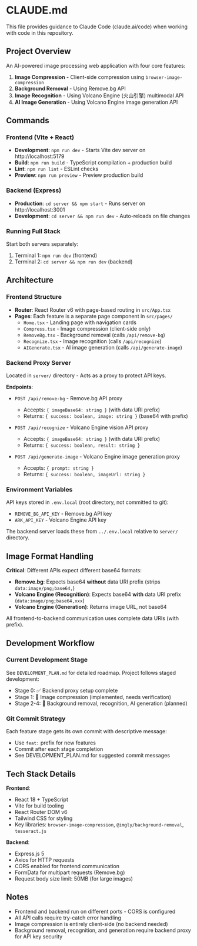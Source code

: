 # CLAUDE.md

This file provides guidance to Claude Code (claude.ai/code) when working with code in this repository.

## Project Overview

An AI-powered image processing web application with four core features:
1. **Image Compression** - Client-side compression using `browser-image-compression`
2. **Background Removal** - Using Remove.bg API
3. **Image Recognition** - Using Volcano Engine (火山引擎) multimodal API
4. **AI Image Generation** - Using Volcano Engine image generation API

## Commands

### Frontend (Vite + React)
- **Development**: `npm run dev` - Starts Vite dev server on http://localhost:5179
- **Build**: `npm run build` - TypeScript compilation + production build
- **Lint**: `npm run lint` - ESLint checks
- **Preview**: `npm run preview` - Preview production build

### Backend (Express)
- **Production**: `cd server && npm start` - Runs server on http://localhost:3001
- **Development**: `cd server && npm run dev` - Auto-reloads on file changes

### Running Full Stack
Start both servers separately:
1. Terminal 1: `npm run dev` (frontend)
2. Terminal 2: `cd server && npm run dev` (backend)

## Architecture

### Frontend Structure
- **Router**: React Router v6 with page-based routing in `src/App.tsx`
- **Pages**: Each feature is a separate page component in `src/pages/`
  - `Home.tsx` - Landing page with navigation cards
  - `Compress.tsx` - Image compression (client-side only)
  - `RemoveBg.tsx` - Background removal (calls `/api/remove-bg`)
  - `Recognize.tsx` - Image recognition (calls `/api/recognize`)
  - `AIGenerate.tsx` - AI image generation (calls `/api/generate-image`)

### Backend Proxy Server
Located in `server/` directory - Acts as a proxy to protect API keys.

**Endpoints**:
- `POST /api/remove-bg` - Remove.bg API proxy
  - Accepts: `{ imageBase64: string }` (with data URI prefix)
  - Returns: `{ success: boolean, image: string }` (base64 with prefix)

- `POST /api/recognize` - Volcano Engine vision API proxy
  - Accepts: `{ imageBase64: string }` (with data URI prefix)
  - Returns: `{ success: boolean, result: string }`

- `POST /api/generate-image` - Volcano Engine image generation proxy
  - Accepts: `{ prompt: string }`
  - Returns: `{ success: boolean, imageUrl: string }`

### Environment Variables
API keys stored in `.env.local` (root directory, not committed to git):
- `REMOVE_BG_API_KEY` - Remove.bg API key
- `ARK_API_KEY` - Volcano Engine API key

The backend server loads these from `../.env.local` relative to `server/` directory.

## Image Format Handling

**Critical**: Different APIs expect different base64 formats:
- **Remove.bg**: Expects base64 **without** data URI prefix (strips `data:image/png;base64,`)
- **Volcano Engine (Recognition)**: Expects base64 **with** data URI prefix (`data:image/png;base64,xxx`)
- **Volcano Engine (Generation)**: Returns image URL, not base64

All frontend-to-backend communication uses complete data URIs (with prefix).

## Development Workflow

### Current Development Stage
See `DEVELOPMENT_PLAN.md` for detailed roadmap. Project follows staged development:
- Stage 0: ✅ Backend proxy setup complete
- Stage 1: 🔄 Image compression (implemented, needs verification)
- Stage 2-4: 📝 Background removal, recognition, AI generation (planned)

### Git Commit Strategy
Each feature stage gets its own commit with descriptive message:
- Use `feat:` prefix for new features
- Commit after each stage completion
- See DEVELOPMENT_PLAN.md for suggested commit messages

## Tech Stack Details

**Frontend**:
- React 18 + TypeScript
- Vite for build tooling
- React Router DOM v6
- Tailwind CSS for styling
- Key libraries: `browser-image-compression`, `@imgly/background-removal`, `tesseract.js`

**Backend**:
- Express.js 5
- Axios for HTTP requests
- CORS enabled for frontend communication
- FormData for multipart requests (Remove.bg)
- Request body size limit: 50MB (for large images)

## Notes

- Frontend and backend run on different ports - CORS is configured
- All API calls require try-catch error handling
- Image compression is entirely client-side (no backend needed)
- Background removal, recognition, and generation require backend proxy for API key security
